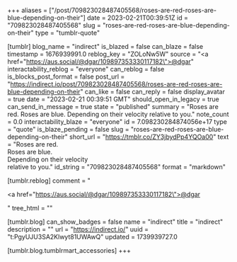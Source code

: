 +++
aliases = ["/post/709823028487405568/roses-are-red-roses-are-blue-depending-on-their"]
date = 2023-02-21T00:39:51Z
id = "709823028487405568"
slug = "roses-are-red-roses-are-blue-depending-on-their"
type = "tumblr-quote"

[tumblr]
blog_name = "indirect"
is_blazed = false
can_blaze = false
timestamp = 1676939991.0
reblog_key = "ZOLoNw5W"
source = "<a href=\"https://aus.social/@dgar/109897353330117182\">@dgar</a>"
interactability_reblog = "everyone"
can_reblog = false
is_blocks_post_format = false
post_url = "https://indirect.io/post/709823028487405568/roses-are-red-roses-are-blue-depending-on-their"
can_like = false
can_reply = false
display_avatar = true
date = "2023-02-21 00:39:51 GMT"
should_open_in_legacy = true
can_send_in_message = true
state = "published"
summary = "Roses are red. Roses are blue. Depending on their velocity relative to you."
note_count = 0.0
interactability_blaze = "everyone"
id = 7.098230284874056e+17
type = "quote"
is_blaze_pending = false
slug = "roses-are-red-roses-are-blue-depending-on-their"
short_url = "https://tmblr.co/ZY3jbydPp4YQOa00"
text = "Roses are red.<br/>Roses are blue.<br/>Depending on their velocity<br/>relative to you."
id_string = "709823028487405568"
format = "markdown"

[tumblr.reblog]
comment = "<p><a href=\"https://aus.social/@dgar/109897353330117182\">@dgar</a></p>"
tree_html = ""

[tumblr.blog]
can_show_badges = false
name = "indirect"
title = "indirect"
description = ""
url = "https://indirect.io/"
uuid = "t:PgyUJU3SA2Klwyt81UWAwQ"
updated = 1739939727.0

[tumblr.blog.tumblrmart_accessories]
+++
